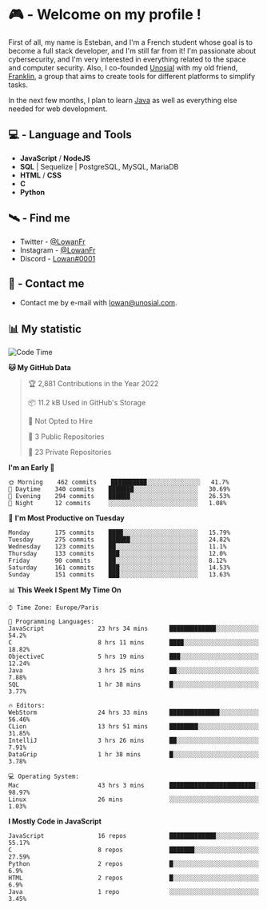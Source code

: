 # 🎮 - Welcome on my profile !
First of all, my name is Esteban, and I'm a French student whose goal is to become a full stack developer, and I'm still far from it!
I'm passionate about cybersecurity, and I'm very interested in everything related to the space and computer security.
Also, I co-founded [Unosial](https://github.com/Unosial) with my old friend, [Franklin](https://github.com/AbaFranklin/), a group that aims to create tools for different platforms to simplify tasks. 

In the next few months, I plan to learn [Java](https://www.java.com/) as well as everything else needed for web development.




## 💻 - Language and Tools
- **JavaScript** / **NodeJS**
- **SQL** | Sequelize | PostgreSQL, MySQL, MariaDB
- **HTML** / **CSS**
- **C**
- **Python**

## 🛰️ - Find me

 - Twitter - [@LowanFr](https://twitter.com/LowanFr/)
 - Instagram - [@LowanFr](https://instagram.com/LowanFr)
 - Discord -  [Lowan#0001](https://unosial.bio/Lowan)
 
## 📡 - Contact me
 - Contact me by e-mail with [lowan@unosial.com](mailto:lowan@unosial.com).

## 📊 My statistic
<!--START_SECTION:waka-->
![Code Time](http://img.shields.io/badge/Code%20Time-155%20hrs%2036%20mins-blue)

**🐱 My GitHub Data** 

> 🏆 2,881 Contributions in the Year 2022
 > 
> 📦 11.2 kB Used in GitHub's Storage 
 > 
> 🚫 Not Opted to Hire
 > 
> 📜 3 Public Repositories 
 > 
> 🔑 23 Private Repositories  
 > 
**I'm an Early 🐤** 

```text
🌞 Morning    462 commits    ██████████░░░░░░░░░░░░░░░   41.7% 
🌆 Daytime    340 commits    ███████░░░░░░░░░░░░░░░░░░   30.69% 
🌃 Evening    294 commits    ██████░░░░░░░░░░░░░░░░░░░   26.53% 
🌙 Night      12 commits     ░░░░░░░░░░░░░░░░░░░░░░░░░   1.08%

```
📅 **I'm Most Productive on Tuesday** 

```text
Monday       175 commits    ████░░░░░░░░░░░░░░░░░░░░░   15.79% 
Tuesday      275 commits    ██████░░░░░░░░░░░░░░░░░░░   24.82% 
Wednesday    123 commits    ██░░░░░░░░░░░░░░░░░░░░░░░   11.1% 
Thursday     133 commits    ███░░░░░░░░░░░░░░░░░░░░░░   12.0% 
Friday       90 commits     ██░░░░░░░░░░░░░░░░░░░░░░░   8.12% 
Saturday     161 commits    ███░░░░░░░░░░░░░░░░░░░░░░   14.53% 
Sunday       151 commits    ███░░░░░░░░░░░░░░░░░░░░░░   13.63%

```


📊 **This Week I Spent My Time On** 

```text
⌚︎ Time Zone: Europe/Paris

💬 Programming Languages: 
JavaScript               23 hrs 34 mins      █████████████░░░░░░░░░░░░   54.2% 
C                        8 hrs 11 mins       ████░░░░░░░░░░░░░░░░░░░░░   18.82% 
ObjectiveC               5 hrs 19 mins       ███░░░░░░░░░░░░░░░░░░░░░░   12.24% 
Java                     3 hrs 25 mins       ██░░░░░░░░░░░░░░░░░░░░░░░   7.88% 
SQL                      1 hr 38 mins        █░░░░░░░░░░░░░░░░░░░░░░░░   3.77%

🔥 Editors: 
WebStorm                 24 hrs 33 mins      ██████████████░░░░░░░░░░░   56.46% 
CLion                    13 hrs 51 mins      ████████░░░░░░░░░░░░░░░░░   31.85% 
IntelliJ                 3 hrs 26 mins       ██░░░░░░░░░░░░░░░░░░░░░░░   7.91% 
DataGrip                 1 hr 38 mins        █░░░░░░░░░░░░░░░░░░░░░░░░   3.78%

💻 Operating System: 
Mac                      43 hrs 3 mins       ████████████████████████░   98.97% 
Linux                    26 mins             ░░░░░░░░░░░░░░░░░░░░░░░░░   1.03%

```

**I Mostly Code in JavaScript** 

```text
JavaScript               16 repos            █████████████░░░░░░░░░░░░   55.17% 
C                        8 repos             ███████░░░░░░░░░░░░░░░░░░   27.59% 
Python                   2 repos             █░░░░░░░░░░░░░░░░░░░░░░░░   6.9% 
HTML                     2 repos             █░░░░░░░░░░░░░░░░░░░░░░░░   6.9% 
Java                     1 repo              ░░░░░░░░░░░░░░░░░░░░░░░░░   3.45%

```



<!--END_SECTION:waka-->
